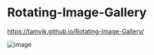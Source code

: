 # Rotating-Image-Gallery

https://tamvik.github.io/Rotating-Image-Gallery/

![image](https://user-images.githubusercontent.com/91209683/231250625-0d1142ff-e935-4eb9-a0ba-04f533897cdc.png)
